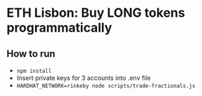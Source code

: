 # ETH Lisbon: Buy LONG tokens programmatically

## How to run

- `npm install`
- Insert private keys for 3 accounts into .env file
- `HARDHAT_NETWORK=rinkeby node scripts/trade-fractionals.js`
